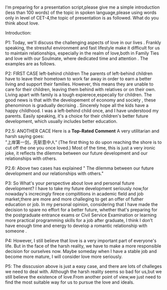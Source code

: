I‘m preparing for a presentation script,please give me a simple introduction (less than 100 words) of the topic in spoken language,please using words only in level of CET-4,the topic of presentation is as followed.
What do you think about love.




Introduction:

P1:
Today, we'll discuss the challenging aspects of love in our lives .  Frankly speaking, the stressful environment and fast lifestyle make it difficult for us to maintain relationships, especially in the realm of love,both in Family Ties and love with our Soulmate, where dedicated time and attention . The examples are as follows.

P2:
FIRST CASE
left-behind children
The parents of left-behind children have to leave their hometown to work far away in order to earn a better living and support their families. However, this means they are unable to care for their children, leaving them behind with relatives or on their own.
Living apart with family is a tough expierece,especaliy for children. The good news is that with the developement of economy and society , these phenominon is gradually decrising  . Sincerely hope all the kids have a happy childhood.
I was a left-behind child once, and I have understood my parents. Easily speaking, it's a choice for their children's better future development, which usually includes better education.


P2.5:
ANOTHER CACE
Here is a **Top-Rated Comment** 
A very utilitarian and harsh saying goes:  
”上岸第一剑，先斩意中人“
(The first thing to do upon reaching the shore is to cut off the one you once loved.)
Most of the time, this is just a very ironic joke, it reflects the dilemma between our future development and our relationships with others.

P2.6:
Above two cases has explained " The dilemma between our future development and our relationships with others."

P3:
So  What's your perspective about love and personal future development?
I have to take my future development seriously now,for nowaday's increcingly firece compititions in academic field and job market,there are more and more challeging to get an offer of futher education or job.
In my personal opinion, considering that I have made the decision to spare no effort for a better future, whether that's preparing for the postgraduate entrance exams or Civil Service Examination or learning more practical programming skills for a job after graduate, I think I don't have enough time and energy to develop a romantic relationship with someone . 

P4:
However, I still believe that love is a very important part of everyone's life. But in the face of the harsh reality, we have to make a more responsible decision for ourselves now. Maybe someday when I have a stable job and become more mature, I will consider love more seriously.

P5:
The disscusion above is just a easy case, and there are lots of challeges we need to deal with.
Although the harsh reality seems so bad for us,but we still believe the existence of love.From another point of view,we just need to find the most suitable way for us to pursue the love and ideals.


